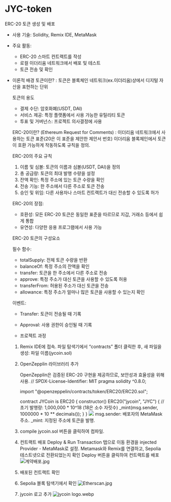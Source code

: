 # JYC-token
ERC-20 토큰 생성 및 배포
- 사용 기술: Solidity, Remix IDE, MetaMask
- 주요 활동:
    - ERC-20 스마트 컨트랙트를 작성
    - 로컬 이더리움 네트워크에서 배포 및 테스트
    - 토큰 전송 및 확인
- 이론적 배경
    토큰이란? 
    : 토큰은 블록체인 네트워크(ex.이더리움)상에서 디지털 자산을 표현하는 단위
    
    토큰의 용도
    - 결제 수단: 암호화폐(USDT, DAI)
    - 서비스 제공: 특정 플랫폼에서 사용 가능한 유틸리티 토큰
    - 투표 및 거버넌스: 프로젝트 의사결정에 사용
    
    ERC-20이란? (Ethereum Request for Comments)
    : 이더리움 네트워크에서 사용하는 토큰 표준(20은 이 표준을 제안한 제안서 번호)
    이더리움 블록체인에서 토큰이 호환 가능하게 작동하도록 규칙을 정의.
    
    ERC-20의 주요 규칙
    
    1. 이름 및 심볼: 토큰의 이름과 심볼(USDT, DAI)을 정의
    2. 총 공급량: 토큰의 최대 발행 수량을 설정
    3. 잔액 확인: 특정 주소에 있는 토큰 수량을 확인
    4. 전송 기능: 한 주소에서 다른 주소로 토큰 전송
    5. 승인 및 위임: 다른 사용자나 스마트 컨트랙트가 대신 전송할 수 있도록 허가
    
    ERC-20의 장점:
    
    - 호환성: 모든 ERC-20 토큰은 동일한 표준을 따르므로 지갑, 거래소 등에서 쉽게 통합
    - 유연성: 다양한 응용 프로그램에서 사용 가능
    
    ERC-20 토큰의 구성요소
    
    필수 함수:
    - totalSupply: 전체 토큰 수량을 반환
    - balanceOf: 특정 주소의 잔액을 확인
    - transfer: 토큰을 한 주소에서 다른 주소로 전송
    - approve: 특정 주소가 대신 토큰을 사용할 수 있도록 허용
    - transferFrom: 허용된 주소가 대신 토큰을 전송
    - allowance: 특정 주소가 얼마나 많은 토큰을 사용할 수 있는지 확인
    
    이벤트: 
    
    - Transfer: 토큰이 전송될 때 기록
    - Approval: 사용 권한이 승인될 때 기록
 
    - 프로젝트 과정
    1. Remix IDE에 접속.
    파일 탐색기에서 “contracts” 폴더 클릭한 후, 새 파일을 생성: 파일 이름(jycoin.sol)
    
    2. OpenZepplin 라이브러리 추가
        
        OpenZepplin은 검증된 ERC-20 구현을 제공하므로, 보안성과 효율성을 위해 사용.
        // SPDX-License-Identifier: MIT
        pragma solidity ^0.8.0;
        
        import "@openzeppelin/contracts/token/ERC20/ERC20.sol";
        
        contract JYCoin is ERC20 {
           constructor() ERC20("jycoin", "JYC") {
             // 초기 발행량: 1,000,000 * 10^18 (18은 소수 자릿수)
             _mint(msg.sender, 1000000 * 10 ** decimals());
             }
        }
        ![](jycoin_solidity.jpg)
        msg.sender: 배포자의 MetaMask 주소.
        _mint: 지정된 주소에 토큰을 발행.
        
    3. compile jycoin.sol 버튼을 클릭하여 컴파일.

    4. 컨트랙트 배포 
        Deploy & Run Transaction 탭으로 이동
        환경을 injected Provider - MetaMask로 설정.
        Metamask와 Remix를 연결하고, Sepolia 테스트넷으로 전환되었는지 확인
        Deploy 버튼을 클릭하여 컨트랙트를 배포
        ![계약배포.jpg](attachment:5e36c900-737f-4993-a026-abba25d22d2f:계약배포.jpg)

    5. 배포된 컨트랙트 확인

    6. Sepolia 블록 탐색기에서 확인
    ![Etherscan.jpg](attachment:19812d0f-b679-4582-a02d-eb0d2bd21549:Etherscan.jpg)

    7. jycoin 로고 추가
        ![jycoin logo.webp](attachment:0e7efe14-da8f-4485-b880-21025b1109f4:jycoin_logo.webp)
        
        []()

